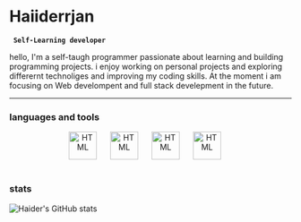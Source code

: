 # Haiiderrjan

**` Self-Learning developer`**

hello, I'm a self-taugh programmer passionate about learning and building programming projects. i enjoy working on personal projects and exploring differernt technoliges and improving my coding skills. At the moment i am focusing on Web develompent and full stack develepment in the future.

---

### languages and tools 

<p align="center">

<img alt="HTML" width="50px" style="padding-right:20px;" src="https://cdn.jsdelivr.net/gh/devicons/devicon@latest/icons/html5/html5-original.svg"/>

<img  alt="HTML" width="50px" style="padding-right:20px;" src="https://cdn.jsdelivr.net/gh/devicons/devicon@latest/icons/css3/css3-original.svg" />

<img  alt="HTML" width="50px" style="padding-right:20px;" src="https://cdn.jsdelivr.net/gh/devicons/devicon@latest/icons/javascript/javascript-original.svg" />

 <img  alt="HTML" width="50px" style="padding-right:20px;" src="https://cdn.jsdelivr.net/gh/devicons/devicon@latest/icons/java/java-original-wordmark.svg" />
</p>

#

### stats

 
![Haider's GitHub stats](https://github-readme-stats.vercel.app/api?username=Haiderrjan&show_icons=true&theme=tokyonight)


<!-- <details>
 <summary><h3>Haider's coding journey </h3></summary>
</details> -->
 








